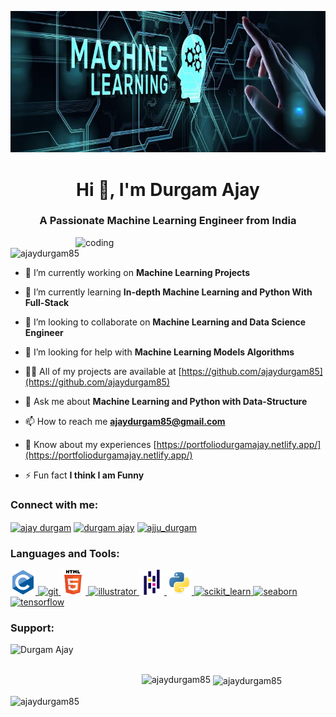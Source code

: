 ![logo](https://github.com/ajaydurgam85/ajaydurgam85/blob/main/images%20(6).jpeg.jpg)
<h1 align="center">Hi 👋, I'm Durgam Ajay</h1>
<h3 align="center">A Passionate Machine Learning Engineer from India</h3>
<img align="right" alt="coding" width="400" src="https://user-images.githubusercontent.com/55389276/140866485-8fb1c876-9a8f-4d6a-98dc-08c4981eaf70.gif">
<p align="left"> <img src="https://komarev.com/ghpvc/?username=ajaydurgam85&label=Profile%20views&color=0e75b6&style=flat" alt="ajaydurgam85" /> </p>

- 🔭 I’m currently working on **Machine Learning Projects**

- 🌱 I’m currently learning **In-depth Machine Learning and Python With Full-Stack**

- 👯 I’m looking to collaborate on **Machine Learning and Data Science Engineer**

- 🤝 I’m looking for help with **Machine Learning Models Algorithms**

- 👨‍💻 All of my projects are available at [https://github.com/ajaydurgam85](https://github.com/ajaydurgam85)

- 💬 Ask me about **Machine Learning and Python with Data-Structure**

- 📫 How to reach me **ajaydurgam85@gmail.com**

- 📄 Know about my experiences [https://portfoliodurgamajay.netlify.app/](https://portfoliodurgamajay.netlify.app/)

- ⚡ Fun fact **I think I am Funny**

<h3 align="left">Connect with me:</h3>
<p align="left">
<a href="https://linkedin.com/in/ajay durgam" target="blank"><img align="center" src="https://raw.githubusercontent.com/rahuldkjain/github-profile-readme-generator/master/src/images/icons/Social/linked-in-alt.svg" alt="ajay durgam" height="30" width="40" /></a>
<a href="https://kaggle.com/durgam ajay" target="blank"><img align="center" src="https://raw.githubusercontent.com/rahuldkjain/github-profile-readme-generator/master/src/images/icons/Social/kaggle.svg" alt="durgam ajay" height="30" width="40" /></a>
<a href="https://instagram.com/ajju_durgam" target="blank"><img align="center" src="https://raw.githubusercontent.com/rahuldkjain/github-profile-readme-generator/master/src/images/icons/Social/instagram.svg" alt="ajju_durgam" height="30" width="40" /></a>
</p>

<h3 align="left">Languages and Tools:</h3>
<p align="left"> <a href="https://www.cprogramming.com/" target="_blank" rel="noreferrer"> <img src="https://raw.githubusercontent.com/devicons/devicon/master/icons/c/c-original.svg" alt="c" width="40" height="40"/> </a> <a href="https://git-scm.com/" target="_blank" rel="noreferrer"> <img src="https://www.vectorlogo.zone/logos/git-scm/git-scm-icon.svg" alt="git" width="40" height="40"/> </a> <a href="https://www.w3.org/html/" target="_blank" rel="noreferrer"> <img src="https://raw.githubusercontent.com/devicons/devicon/master/icons/html5/html5-original-wordmark.svg" alt="html5" width="40" height="40"/> </a> <a href="https://www.adobe.com/in/products/illustrator.html" target="_blank" rel="noreferrer"> <img src="https://www.vectorlogo.zone/logos/adobe_illustrator/adobe_illustrator-icon.svg" alt="illustrator" width="40" height="40"/> </a> <a href="https://pandas.pydata.org/" target="_blank" rel="noreferrer"> <img src="https://raw.githubusercontent.com/devicons/devicon/2ae2a900d2f041da66e950e4d48052658d850630/icons/pandas/pandas-original.svg" alt="pandas" width="40" height="40"/> </a> <a href="https://www.python.org" target="_blank" rel="noreferrer"> <img src="https://raw.githubusercontent.com/devicons/devicon/master/icons/python/python-original.svg" alt="python" width="40" height="40"/> </a> <a href="https://scikit-learn.org/" target="_blank" rel="noreferrer"> <img src="https://upload.wikimedia.org/wikipedia/commons/0/05/Scikit_learn_logo_small.svg" alt="scikit_learn" width="40" height="40"/> </a> <a href="https://seaborn.pydata.org/" target="_blank" rel="noreferrer"> <img src="https://seaborn.pydata.org/_images/logo-mark-lightbg.svg" alt="seaborn" width="40" height="40"/> </a> <a href="https://www.tensorflow.org" target="_blank" rel="noreferrer"> <img src="https://www.vectorlogo.zone/logos/tensorflow/tensorflow-icon.svg" alt="tensorflow" width="40" height="40"/> </a> </p>

<h3 align="left">Support:</h3>
<p><a href="https://www.buymeacoffee.com/Durgam Ajay"> <img align="left" src="https://cdn.buymeacoffee.com/buttons/v2/default-yellow.png" height="50" width="210" alt="Durgam Ajay" /></a></p><br><br>

<p><img align="left" src="https://github-readme-stats.vercel.app/api/top-langs?username=ajaydurgam85&show_icons=true&locale=en&layout=compact" alt="ajaydurgam85" /></p>

<p>&nbsp;<img align="center" src="https://github-readme-stats.vercel.app/api?username=ajaydurgam85&show_icons=true&locale=en" alt="ajaydurgam85" /></p>

<p><img align="center" src="https://github-readme-streak-stats.herokuapp.com/?user=ajaydurgam85&" alt="ajaydurgam85" /></p>
